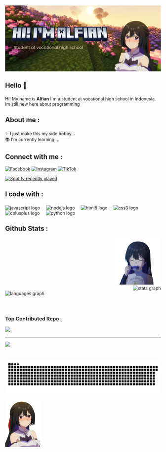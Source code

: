 ![headern](/pic/head.jpg)

<h2 align="left">Hello 👋</h2>

###

<p align="left"> Hi! My name is <strong>Alfian</strong> I'm a student at vocational high school in Indonesia. Im still new here about programming</p>

###

<h2 align="left">About me :</h2>

### 

<p align="left">✨ I just make this my side hobby...<br>📚 I'm currently learning ...</p>

###
## Connect with me : 

[![Facebook](https://img.shields.io/badge/Facebook-%231877F2.svg?logo=Facebook&logoColor=white)](https://facebook.com/https://www.facebook.com/profile.php?id=61572195984997&mibextid=rS40aB7S9Ucbxw6v) [![Instagram](https://img.shields.io/badge/Instagram-%23E4405F.svg?logo=Instagram&logoColor=white)](https://instagram.com/vanitase_) [![TikTok](https://img.shields.io/badge/TikTok-%23000000.svg?logo=TikTok&logoColor=white)](https://tiktok.com/@cielvnst) 

<div align="left">
  <a href="https://open.spotify.com/user/31ealgwnqjjdluyufiesw4sjxdsi">
    <img src="https://spotify-recently-played-readme.vercel.app/api?user=31ealgwnqjjdluyufiesw4sjxdsi&count=3" alt="Spotify recently played"  />
  </a>
</div>

<h2 align="left">I code with :</h2>

### 

<div align="left">
  <img src="https://img.shields.io/badge/JavaScript-F7DF1E?logo=javascript&logoColor=black&style=for-the-badge" height="40" alt="javascript logo"  />
  <img width="12" />
  <img src="https://img.shields.io/badge/Node.js-339933?logo=nodedotjs&logoColor=white&style=for-the-badge" height="40" alt="nodejs logo"  />
  <img width="12" />
  <img src="https://img.shields.io/badge/HTML5-E34F26?logo=html5&logoColor=white&style=for-the-badge" height="40" alt="html5 logo"  />
  <img width="12" />
  <img src="https://img.shields.io/badge/CSS3-1572B6?logo=css3&logoColor=white&style=for-the-badge" height="40" alt="css3 logo"  />
  <img width="12" />
  <img src="https://img.shields.io/badge/C++-00599C?logo=cplusplus&logoColor=white&style=for-the-badge" height="40" alt="cplusplus logo"  />
  <img width="12" />
  <img src="https://img.shields.io/badge/Python-3776AB?logo=python&logoColor=white&style=for-the-badge" height="40" alt="python logo"  />
</div>



###

<h2 align="left">Github Stats :</h2>

<div align="right">
<img height="150" src="/pic/tina.png" />
</div>
<div align="right">
  <img src="https://github-readme-stats.vercel.app/api?username=VanitasXciel&hide_title=false&hide_rank=false&show_icons=true&include_all_commits=true&count_private=true&disable_animations=false&theme=neon&locale=en&hide_border=false&order=1" height="150" alt="stats graph"  />
</div>


<img src="https://github-readme-stats.vercel.app/api/top-langs?username=VanitasXciel&locale=en&hide_title=false&layout=compact&card_width=320&langs_count=5&theme=neon&hide_border=false&order=2" height="150" alt="languages graph"  />


###

<br>

### Top Contributed Repo :
![](https://github-contributor-stats.vercel.app/api?username=VanitasXciel&limit=5&theme=neon&combine_all_yearly_contributions=true)

---
[![](https://visitcount.itsvg.in/api?id=VanitasXciel&icon=0&color=0)](https://visitcount.itsvg.in)


###

<br clear="both">

<img src="https://raw.githubusercontent.com/VanitasXciel/VanitasXciel/output/snake.svg" alt="Snake animation" />

<br>
<br>

<div align="left">
<img height="150" src="/pic/tina1.png" alt="tina"/>
<div>


###
